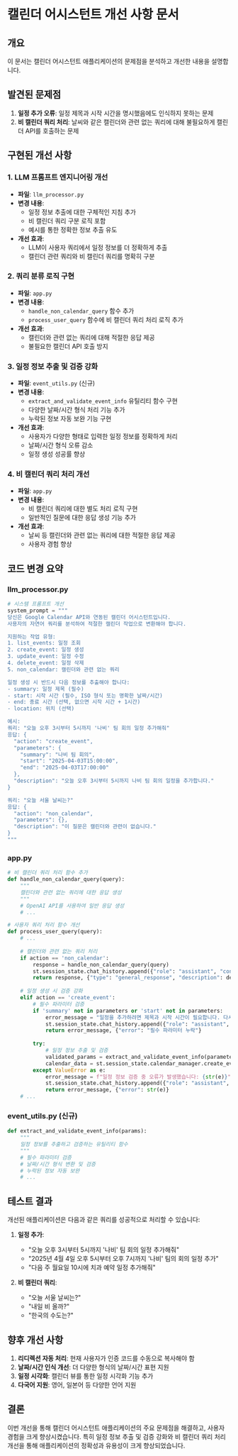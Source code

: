 # 캘린더 어시스턴트 개선 사항 문서

## 개요
이 문서는 캘린더 어시스턴트 애플리케이션의 문제점을 분석하고 개선한 내용을 설명합니다.

## 발견된 문제점
1. **일정 추가 오류**: 일정 제목과 시작 시간을 명시했음에도 인식하지 못하는 문제
2. **비 캘린더 쿼리 처리**: 날씨와 같은 캘린더와 관련 없는 쿼리에 대해 불필요하게 캘린더 API를 호출하는 문제

## 구현된 개선 사항

### 1. LLM 프롬프트 엔지니어링 개선
- **파일**: `llm_processor.py`
- **변경 내용**:
  - 일정 정보 추출에 대한 구체적인 지침 추가
  - 비 캘린더 쿼리 구분 로직 포함
  - 예시를 통한 정확한 정보 추출 유도
- **개선 효과**:
  - LLM이 사용자 쿼리에서 일정 정보를 더 정확하게 추출
  - 캘린더 관련 쿼리와 비 캘린더 쿼리를 명확히 구분

### 2. 쿼리 분류 로직 구현
- **파일**: `app.py`
- **변경 내용**:
  - `handle_non_calendar_query` 함수 추가
  - `process_user_query` 함수에 비 캘린더 쿼리 처리 로직 추가
- **개선 효과**:
  - 캘린더와 관련 없는 쿼리에 대해 적절한 응답 제공
  - 불필요한 캘린더 API 호출 방지

### 3. 일정 정보 추출 및 검증 강화
- **파일**: `event_utils.py` (신규)
- **변경 내용**:
  - `extract_and_validate_event_info` 유틸리티 함수 구현
  - 다양한 날짜/시간 형식 처리 기능 추가
  - 누락된 정보 자동 보완 기능 구현
- **개선 효과**:
  - 사용자가 다양한 형태로 입력한 일정 정보를 정확하게 처리
  - 날짜/시간 형식 오류 감소
  - 일정 생성 성공률 향상

### 4. 비 캘린더 쿼리 처리 개선
- **파일**: `app.py`
- **변경 내용**:
  - 비 캘린더 쿼리에 대한 별도 처리 로직 구현
  - 일반적인 질문에 대한 응답 생성 기능 추가
- **개선 효과**:
  - 날씨 등 캘린더와 관련 없는 쿼리에 대한 적절한 응답 제공
  - 사용자 경험 향상

## 코드 변경 요약

### llm_processor.py
```python
# 시스템 프롬프트 개선
system_prompt = """
당신은 Google Calendar API와 연동된 캘린더 어시스턴트입니다.
사용자의 자연어 쿼리를 분석하여 적절한 캘린더 작업으로 변환해야 합니다.

지원하는 작업 유형:
1. list_events: 일정 조회
2. create_event: 일정 생성
3. update_event: 일정 수정
4. delete_event: 일정 삭제
5. non_calendar: 캘린더와 관련 없는 쿼리

일정 생성 시 반드시 다음 정보를 추출해야 합니다:
- summary: 일정 제목 (필수)
- start: 시작 시간 (필수, ISO 형식 또는 명확한 날짜/시간)
- end: 종료 시간 (선택, 없으면 시작 시간 + 1시간)
- location: 위치 (선택)

예시:
쿼리: "오늘 오후 3시부터 5시까지 '나비' 팀 회의 일정 추가해줘"
응답: {
  "action": "create_event",
  "parameters": {
    "summary": "나비 팀 회의",
    "start": "2025-04-03T15:00:00",
    "end": "2025-04-03T17:00:00"
  },
  "description": "오늘 오후 3시부터 5시까지 나비 팀 회의 일정을 추가합니다."
}

쿼리: "오늘 서울 날씨는?"
응답: {
  "action": "non_calendar",
  "parameters": {},
  "description": "이 질문은 캘린더와 관련이 없습니다."
}
"""
```

### app.py
```python
# 비 캘린더 쿼리 처리 함수 추가
def handle_non_calendar_query(query):
    """
    캘린더와 관련 없는 쿼리에 대한 응답 생성
    """
    # OpenAI API를 사용하여 일반 응답 생성
    # ...

# 사용자 쿼리 처리 함수 개선
def process_user_query(query):
    # ...
    
    # 캘린더와 관련 없는 쿼리 처리
    if action == 'non_calendar':
        response = handle_non_calendar_query(query)
        st.session_state.chat_history.append({"role": "assistant", "content": response})
        return response, {"type": "general_response", "description": description}
    
    # 일정 생성 시 검증 강화
    elif action == 'create_event':
        # 필수 파라미터 검증
        if 'summary' not in parameters or 'start' not in parameters:
            error_message = "일정을 추가하려면 제목과 시작 시간이 필요합니다. 다시 시도해주세요."
            st.session_state.chat_history.append({"role": "assistant", "content": error_message})
            return error_message, {"error": "필수 파라미터 누락"}
        
        try:
            # 일정 정보 추출 및 검증
            validated_params = extract_and_validate_event_info(parameters)
            calendar_data = st.session_state.calendar_manager.create_event(validated_params)
        except ValueError as e:
            error_message = f"일정 정보 검증 중 오류가 발생했습니다: {str(e)}"
            st.session_state.chat_history.append({"role": "assistant", "content": error_message})
            return error_message, {"error": str(e)}
    # ...
```

### event_utils.py (신규)
```python
def extract_and_validate_event_info(params):
    """
    일정 정보를 추출하고 검증하는 유틸리티 함수
    """
    # 필수 파라미터 검증
    # 날짜/시간 형식 변환 및 검증
    # 누락된 정보 자동 보완
    # ...
```

## 테스트 결과
개선된 애플리케이션은 다음과 같은 쿼리를 성공적으로 처리할 수 있습니다:

1. **일정 추가**:
   - "오늘 오후 3시부터 5시까지 '나비' 팀 회의 일정 추가해줘"
   - "2025년 4월 4일 오후 5시부터 오후 7시까지 '나비' 팀의 회의 일정 추가"
   - "다음 주 월요일 10시에 치과 예약 일정 추가해줘"

2. **비 캘린더 쿼리**:
   - "오늘 서울 날씨는?"
   - "내일 비 올까?"
   - "한국의 수도는?"

## 향후 개선 사항
1. **리디렉션 자동 처리**: 현재 사용자가 인증 코드를 수동으로 복사해야 함
2. **날짜/시간 인식 개선**: 더 다양한 형식의 날짜/시간 표현 지원
3. **일정 시각화**: 캘린더 뷰를 통한 일정 시각화 기능 추가
4. **다국어 지원**: 영어, 일본어 등 다양한 언어 지원

## 결론
이번 개선을 통해 캘린더 어시스턴트 애플리케이션의 주요 문제점을 해결하고, 사용자 경험을 크게 향상시켰습니다. 특히 일정 정보 추출 및 검증 강화와 비 캘린더 쿼리 처리 개선을 통해 애플리케이션의 정확성과 유용성이 크게 향상되었습니다.
